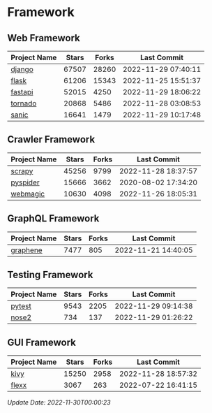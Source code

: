 # Framework

## Web Framework
| Project Name | Stars | Forks | Last Commit |
| ------------ | ----- | ----- | ----------- |
| [django](https://github.com/django/django) | 67507 | 28260 | 2022-11-29 07:40:11 |
| [flask](https://github.com/pallets/flask) | 61206 | 15343 | 2022-11-25 15:51:37 |
| [fastapi](https://github.com/tiangolo/fastapi) | 52015 | 4250 | 2022-11-29 18:06:22 |
| [tornado](https://github.com/tornadoweb/tornado) | 20868 | 5486 | 2022-11-28 03:08:53 |
| [sanic](https://github.com/sanic-org/sanic) | 16641 | 1479 | 2022-11-29 10:17:48 |

## Crawler Framework
| Project Name | Stars | Forks | Last Commit |
| ------------ | ----- | ----- | ----------- |
| [scrapy](https://github.com/scrapy/scrapy) | 45256 | 9799 | 2022-11-28 18:37:57 |
| [pyspider](https://github.com/binux/pyspider) | 15666 | 3662 | 2020-08-02 17:34:20 |
| [webmagic](https://github.com/code4craft/webmagic) | 10630 | 4098 | 2022-11-26 18:05:31 |

## GraphQL Framework
| Project Name | Stars | Forks | Last Commit |
| ------------ | ----- | ----- | ----------- |
| [graphene](https://github.com/graphql-python/graphene) | 7477 | 805 | 2022-11-21 14:40:05 |

## Testing Framework
| Project Name | Stars | Forks | Last Commit |
| ------------ | ----- | ----- | ----------- |
| [pytest](https://github.com/pytest-dev/pytest) | 9543 | 2205 | 2022-11-29 09:14:38 |
| [nose2](https://github.com/nose-devs/nose2) | 734 | 137 | 2022-11-29 01:26:22 |

## GUI Framework
| Project Name | Stars | Forks | Last Commit |
| ------------ | ----- | ----- | ----------- |
| [kivy](https://github.com/kivy/kivy) | 15250 | 2958 | 2022-11-28 18:57:32 |
| [flexx](https://github.com/flexxui/flexx) | 3067 | 263 | 2022-07-22 16:41:15 |

*Update Date: 2022-11-30T00:00:23*